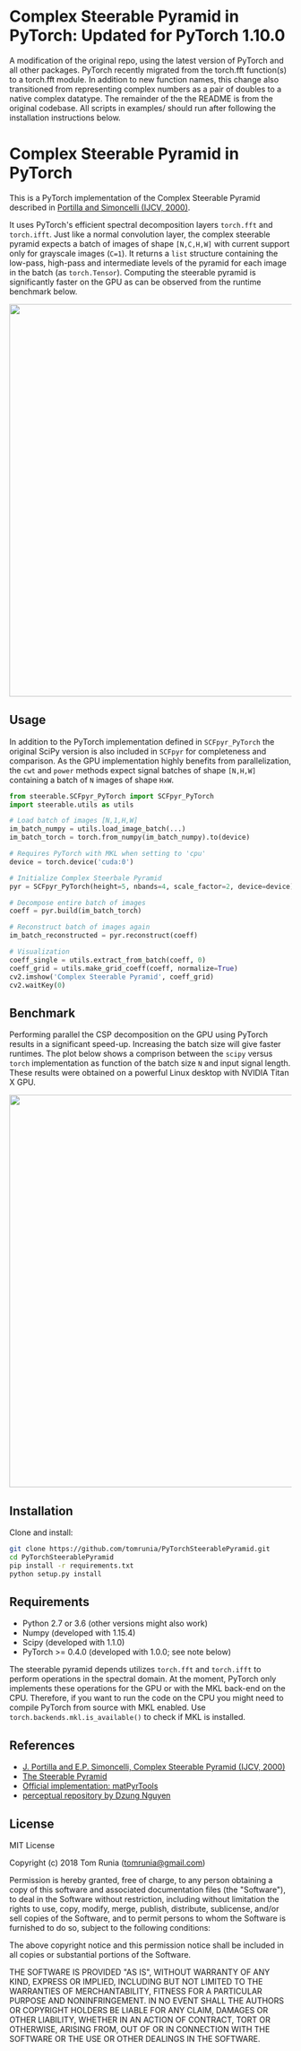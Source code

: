 # Complex Steerable Pyramid in PyTorch: Updated for PyTorch 1.10.0

A modification of the original repo, using the latest version of PyTorch and all other packages. PyTorch recently migrated from the torch.fft function(s) to a torch.fft module. In addition to new function names, this change also transitioned from representing complex numbers as a pair of doubles to a native complex datatype. The remainder of the the README is from the original codebase. All scripts in examples/ should run after following the installation instructions below.


# Complex Steerable Pyramid in PyTorch

This is a PyTorch implementation of the Complex Steerable Pyramid described in [Portilla and Simoncelli (IJCV, 2000)](http://www.cns.nyu.edu/~lcv/pubs/makeAbs.php?loc=Portilla99). 

It uses PyTorch's efficient spectral decomposition layers `torch.fft` and `torch.ifft`. Just like a normal convolution layer, the complex steerable pyramid expects a batch of images of shape `[N,C,H,W]` with current support only for grayscale images (`C=1`). It returns a `list` structure containing the low-pass, high-pass and intermediate levels of the pyramid for each image in the batch (as `torch.Tensor`). Computing the steerable pyramid is significantly faster on the GPU as can be observed from the runtime benchmark below. 

<a href="/assets/coeff.png"><img src="/assets/coeff.png" width="700px" ></a>

## Usage

In addition to the PyTorch implementation defined in `SCFpyr_PyTorch` the original SciPy version is also included in `SCFpyr` for completeness and comparison. As the GPU implementation highly benefits from parallelization, the `cwt` and `power` methods expect signal batches of shape `[N,H,W]` containing a batch of `N` images of shape `HxW`.

```python
from steerable.SCFpyr_PyTorch import SCFpyr_PyTorch
import steerable.utils as utils

# Load batch of images [N,1,H,W]
im_batch_numpy = utils.load_image_batch(...)
im_batch_torch = torch.from_numpy(im_batch_numpy).to(device)

# Requires PyTorch with MKL when setting to 'cpu' 
device = torch.device('cuda:0')

# Initialize Complex Steerbale Pyramid
pyr = SCFpyr_PyTorch(height=5, nbands=4, scale_factor=2, device=device)

# Decompose entire batch of images 
coeff = pyr.build(im_batch_torch)

# Reconstruct batch of images again
im_batch_reconstructed = pyr.reconstruct(coeff)

# Visualization
coeff_single = utils.extract_from_batch(coeff, 0)
coeff_grid = utils.make_grid_coeff(coeff, normalize=True)
cv2.imshow('Complex Steerable Pyramid', coeff_grid)
cv2.waitKey(0)
```

## Benchmark

Performing parallel the CSP decomposition on the GPU using PyTorch results in a significant speed-up. Increasing the batch size will give faster runtimes. The plot below shows a comprison between the `scipy` versus `torch` implementation as function of the batch size `N` and input signal length. These results were obtained on a powerful Linux desktop with NVIDIA Titan X GPU.

<a href="/assets/runtime_benchmark.pdf"><img src="/assets/runtime_benchmark.png" width="700px" ></a>

## Installation

Clone and install:

```sh
git clone https://github.com/tomrunia/PyTorchSteerablePyramid.git
cd PyTorchSteerablePyramid
pip install -r requirements.txt
python setup.py install
```

## Requirements

- Python 2.7 or 3.6 (other versions might also work)
- Numpy (developed with 1.15.4)
- Scipy (developed with 1.1.0)
- PyTorch >= 0.4.0 (developed with 1.0.0; see note below)

The steerable pyramid depends utilizes `torch.fft` and `torch.ifft` to perform operations in the spectral domain. At the moment, PyTorch only implements these operations for the GPU or with the MKL back-end on the CPU. Therefore, if you want to run the code on the CPU you might need to compile PyTorch from source with MKL enabled. Use `torch.backends.mkl.is_available()` to check if MKL is installed.

## References

- [J. Portilla and E.P. Simoncelli, Complex Steerable Pyramid (IJCV, 2000)](http://www.cns.nyu.edu/pub/eero/portilla99-reprint.pdf)
- [The Steerable Pyramid](http://www.cns.nyu.edu/~eero/steerpyr/)
- [Official implementation: matPyrTools](http://www.cns.nyu.edu/~lcv/software.php)
- [perceptual repository by Dzung Nguyen](https://github.com/andreydung/Steerable-filter)

## License

MIT License

Copyright (c) 2018 Tom Runia (tomrunia@gmail.com)

Permission is hereby granted, free of charge, to any person obtaining a copy
of this software and associated documentation files (the "Software"), to deal
in the Software without restriction, including without limitation the rights
to use, copy, modify, merge, publish, distribute, sublicense, and/or sell
copies of the Software, and to permit persons to whom the Software is
furnished to do so, subject to the following conditions:

The above copyright notice and this permission notice shall be included in all
copies or substantial portions of the Software.

THE SOFTWARE IS PROVIDED "AS IS", WITHOUT WARRANTY OF ANY KIND, EXPRESS OR
IMPLIED, INCLUDING BUT NOT LIMITED TO THE WARRANTIES OF MERCHANTABILITY,
FITNESS FOR A PARTICULAR PURPOSE AND NONINFRINGEMENT. IN NO EVENT SHALL THE
AUTHORS OR COPYRIGHT HOLDERS BE LIABLE FOR ANY CLAIM, DAMAGES OR OTHER
LIABILITY, WHETHER IN AN ACTION OF CONTRACT, TORT OR OTHERWISE, ARISING FROM,
OUT OF OR IN CONNECTION WITH THE SOFTWARE OR THE USE OR OTHER DEALINGS IN THE
SOFTWARE.
